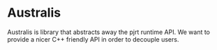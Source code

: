 # Australis

Australis is library that abstracts away the pjrt runtime API.
We want to provide a nicer C++ friendly API in order to decouple users.
